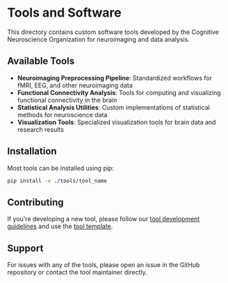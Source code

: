 # Tools and Software

This directory contains custom software tools developed by the Cognitive Neuroscience Organization for neuroimaging and data analysis.

## Available Tools

- **Neuroimaging Preprocessing Pipeline**: Standardized workflows for fMRI, EEG, and other neuroimaging data
- **Functional Connectivity Analysis**: Tools for computing and visualizing functional connectivity in the brain
- **Statistical Analysis Utilities**: Custom implementations of statistical methods for neuroscience data
- **Visualization Tools**: Specialized visualization tools for brain data and research results

## Installation

Most tools can be installed using pip:

```bash
pip install -e ./tools/tool_name
```

## Contributing

If you're developing a new tool, please follow our [tool development guidelines](../documentation/guides/tool_development.md) and use the [tool template](../documentation/templates/tool_template).

## Support

For issues with any of the tools, please open an issue in the GitHub repository or contact the tool maintainer directly.
